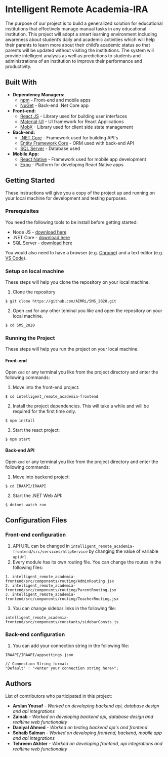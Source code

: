 # Intelligent Remote Academia-IRA

The purpose of our project is to build a generalized solution for educational institutions that effectively manage manual tasks in any educational institution. This project will adopt a smart learning environment including awareness about student’s daily and academic activities which will help their parents to learn more about their child’s academic status so that parents will be updated without visiting the institutions. The system will provide intelligent analysis as well as predictions to students and administrations of an institution to improve their performance and productivity.


## Built With

 - **Dependency Managers:**
	 - [npm](https://www.npmjs.com/) - Front-end and mobile apps
	 - [NuGet](https://www.nuget.org/) - Back-end .Net Core app
 - **Front-end:**
	 - [React JS](https://reactjs.org/) - Library used for building user interfaces
	 - [Material-UI](https://material-ui.com/) - UI framework for React Applications
	 - [MobX](https://mobx.js.org/README.html) - Library used for client side state management
 - **Back-end:**
	 - [.NET Core](https://dotnet.microsoft.com/download) - Framework used for building API's
	 - [Entity Framework Core](https://docs.microsoft.com/en-us/ef/core/) - ORM used with back-end API
	 - [SQL Server](https://www.microsoft.com/en-us/sql-server/sql-server-downloads) - Database used
 - **Mobile App:**
	 - [React Native](https://reactnative.dev/) - Framework used for mobile app development
	 - [Expo](https://expo.io/) - Platform for developing React Native apps

## Getting Started
These instructions will give you a copy of the project up and running on your local machine for development and testing purposes.
### Prerequisites
You need the following tools to be install before getting started:

 - Node JS - [download here](https://nodejs.org/en/download/)
 - .NET Core - [download here](https://dotnet.microsoft.com/download/dotnet/3.1)
 - SQL Server - [download here](https://www.microsoft.com/en-us/sql-server/sql-server-downloads)

You would also need to have a browser (e.g. [Chrome](https://www.google.com/intl/en_pk/chrome/)) and a text editor (e.g. [VS Code](https://code.visualstudio.com/download)).
### Setup on local machine
These steps will help you clone the repository on your local machine.
 1.  Clone the repository
```
$ git clone https://github.com/AIMRL/SMS_2020.git
```
 2. Open `cmd` for any other teminal you like and open the repository on your local machine.
```
$ cd SMS_2020
```
 

### Running the Project
These steps will help you run the project on your local machine.
#### Front-end
Open `cmd` or any terminal you like from the project directory and enter the following commands:

 1. Move into the front-end project:
```
$ cd intelligent_remote_academia-frontend
```
 
 2. Install the project dependencies. This will take a while and will be required for the first time only.
```
$ npm install
```
 3. Start the react project:
```
$ npm start
```

#### Back-end API
Open `cmd` or any terminal you like from the project directory and enter the following commands:

 1. Move into backend project:
```
$ cd IRAAPI/IRAAPI
```
 2. Start the .NET Web API:
```
$ dotnet watch run
```

## Configuration Files
### Front-end configuration

 1. API URL can be changed in `intelligent_remote_academia-frontend/src/services/httpService` by changing the value of variable `apiUrl`.
 2. Every module has its own routing file. You can change the routes in the following files:
```
1. intelligent_remote_academia-frontend/src/components/routing/AdminRouting.jsx
2. intelligent_remote_academia-frontend/src/components/routing/ParentRouting.jsx
3. intelligent_remote_academia-frontend/src/components/routing/TeacherRouting.jsx
```
 3. You can change sidebar links in the following file: 
```
intelligent_remote_academia-frontend/src/components/constants/sidebarConsts.js
```

### Back-end configuration

 1. You can add your connection string in the following file:
```
IRAAPI/IRAAPI/appsettings.json

// Connection String format:
"Default" : "<enter your connection string here>";
```

## Authors
List of contributors who participated in this project:

 - **Arslan Yousaf** - *Worked on developing backend api, database design and api integrations*
 - **Zainab** - *Worked on developing backend api, database design and realtime web functionality*
 - **Daniyal Ahmed** - *Worked on testing backend api's and frontend*
 - **Sohaib Salman** - *Worked on developing frontend, backend, mobile app and api integrations*
 - **Tehreem Akhter** - *Worked on developing frontend, api integrations and realtime web functionality*

